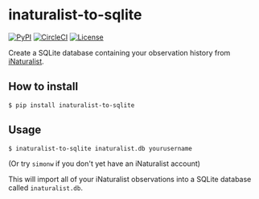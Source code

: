 # inaturalist-to-sqlite

[![PyPI](https://img.shields.io/pypi/v/inaturalist-to-sqlite.svg)](https://pypi.org/project/inaturalist-to-sqlite/)
[![CircleCI](https://circleci.com/gh/dogsheep/inaturalist-to-sqlite.svg?style=svg)](https://circleci.com/gh/dogsheep/inaturalist-to-sqlite)
[![License](https://img.shields.io/badge/license-Apache%202.0-blue.svg)](https://github.com/dogsheep/inaturalist-to-sqlite/blob/master/LICENSE)

Create a SQLite database containing your observation history from [iNaturalist](https://www.inaturalist.org/).

## How to install

    $ pip install inaturalist-to-sqlite

## Usage

    $ inaturalist-to-sqlite inaturalist.db yourusername

(Or try `simonw` if you don't yet have an iNaturalist account)

This will import all of your iNaturalist observations into a SQLite database called `inaturalist.db`.